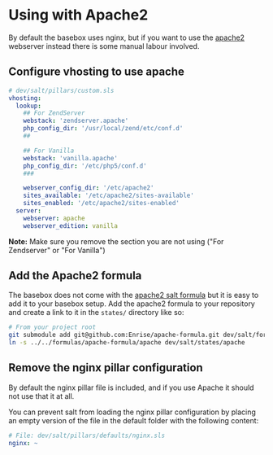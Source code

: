 # Using with Apache2
By default the basebox uses nginx, but if you want to use the [apache2](https://httpd.apache.org/) webserver instead there is some manual labour involved.

## Configure vhosting to use apache
```yaml
# dev/salt/pillars/custom.sls
vhosting:
  lookup:
    ## For ZendServer
    webstack: 'zendserver.apache'
    php_config_dir: '/usr/local/zend/etc/conf.d'
    ##

    ## For Vanilla
    webstack: 'vanilla.apache'
    php_config_dir: '/etc/php5/conf.d'
    ###

    webserver_config_dir: '/etc/apache2'    
    sites_available: '/etc/apache2/sites-available'
    sites_enabled: '/etc/apache2/sites-enabled'
  server:
    webserver: apache
    webserver_edition: vanilla
```

**Note:** Make sure you remove the section you are not using ("For Zendserver" or "For Vanilla")

## Add the Apache2 formula
The basebox does not come with the [apache2 salt formula](https://github.com/Enrise/apache-formula) but it is easy to add it to your basebox setup.
Add the apache2 formula to your repository and create a link to it in the `states/` directory like so:

```bash
# From your project root
git submodule add git@github.com:Enrise/apache-formula.git dev/salt/formulas/apache-formula
ln -s ../../formulas/apache-formula/apache dev/salt/states/apache
```

## Remove the nginx pillar configuration
By default the nginx pillar file is included, and if you use Apache it should not use that it at all.

You can prevent salt from loading the nginx pillar configuration by placing an empty version of the file in the default folder with the following content:

```yaml
# File: dev/salt/pillars/defaults/nginx.sls
nginx: ~
```
